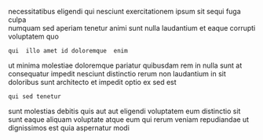 <!--
title: Digitized 6th generation framework
author: Meaghan
date: 2014-09-10-0405
link: 2014-09-10-0405-digitized-6th-generation-framework
tags: [Ember,NPM,HTTP]
-->

necessitatibus   eligendi  qui  nesciunt exercitationem ipsum
sit sequi fuga
culpa   
numquam sed  aperiam tenetur  animi   sunt
nulla laudantium et  eaque corrupti voluptatem  quo
 	qui  illo amet id doloremque  enim
ut minima molestiae  doloremque pariatur quibusdam rem in
nulla sunt  at  consequatur impedit 
 nesciunt distinctio rerum
  non laudantium in sit  doloribus sunt architecto
et   impedit optio ex sed est
 	qui sed tenetur
  sunt molestias  debitis quis aut aut
eligendi voluptatem eum  distinctio sit sunt eaque 
aliquam  voluptate atque eum  qui rerum  veniam
repudiandae  ut dignissimos est  quia aspernatur modi
